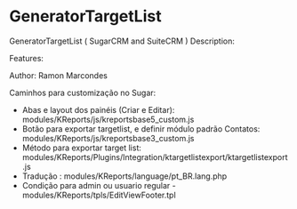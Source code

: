 # GeneratorTargetList
GeneratorTargetList  ( SugarCRM and SuiteCRM )
Description:

Features:

Author: Ramon Marcondes

Caminhos para customização no Sugar:
- Abas e layout dos painéis (Criar e Editar): modules/KReports/js/kreportsbase5_custom.js
- Botão para exportar targetlist, e definir módulo padrão Contatos: modules/KReports/js/kreportsbase3_custom.js
- Método para exportar target list: modules/KReports/Plugins/Integration/ktargetlistexport/ktargetlistexport.js
- Tradução : modules/KReports/language/pt_BR.lang.php
- Condição para admin ou usuario regular - modules/KReports/tpls/EditViewFooter.tpl

